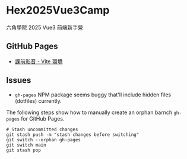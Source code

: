 # Hex2025Vue3Camp
六角學院 2025 Vue3 前端新手營

## GitHub Pages

- [課前影音 - Vite 環境](./Pre1ViteEnv/)

## Issues

- `gh-pages` NPM package seems buggy that'll include hidden files (dotfiles) currently.

The following steps show how to manually create an orphan barnch `gh-pages` for GitHub Pages.

```shell
# Stash uncommitted changes
git stash push -m "stash changes before switching"
git switch --orphan gh-pages
git switch main
git stash pop
```
